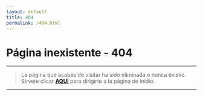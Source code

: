 ```yaml
---
layout: default
title: 404
permalink: /404.html
---
```


# Página inexistente - 404

---

> La página que acabas de visitar ha sido eliminada o nunca existió. Sírvete clicar [**AQUÍ**](https://jucardus.github.io) para dirigirte a la página de inidio.

---
